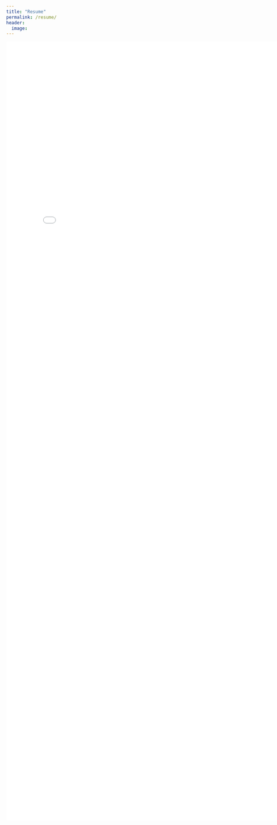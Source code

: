 ```yaml
---
title: "Resume"
permalink: /resume/
header:
  image:
---
```


<embed src="/images/Resume.pdf" width="800px" height="2100px" />
